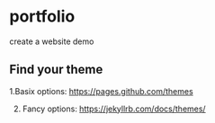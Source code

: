 # portfolio
create a website demo



## Find your theme

1.Basix options:
https://pages.github.com/themes


2. Fancy options:
https://jekyllrb.com/docs/themes/
